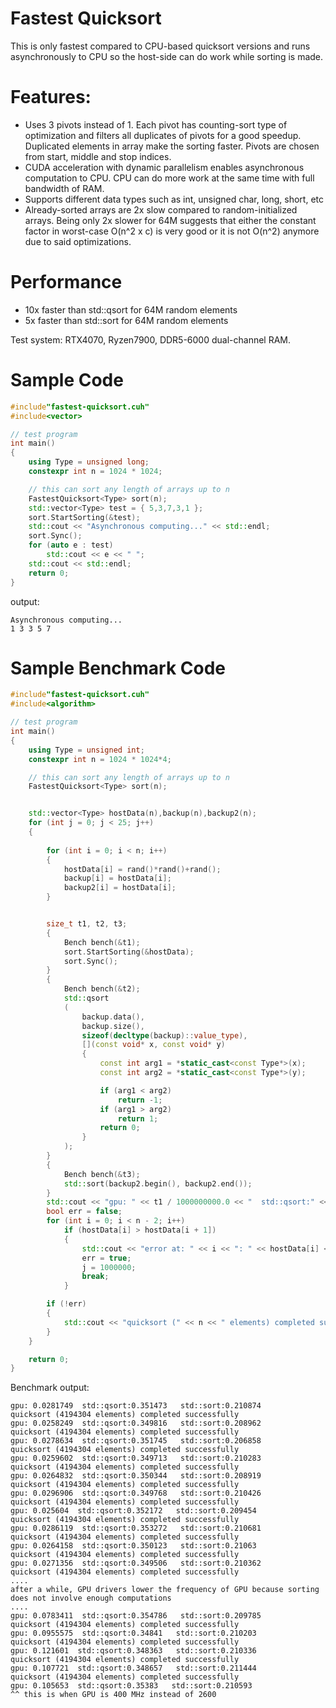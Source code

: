 # Fastest Quicksort

This is only fastest compared to CPU-based quicksort versions and runs asynchronously to CPU so the host-side can do work while sorting is made.

# Features:

- Uses 3 pivots instead of 1. Each pivot has counting-sort type of optimization and filters all duplicates of pivots for a good speedup. Duplicated elements in array make the sorting faster. Pivots are chosen from start, middle and stop indices.
- CUDA acceleration with dynamic parallelism enables asynchronous computation to CPU. CPU can do more work at the same time with full bandwidth of RAM.
- Supports different data types such as int, unsigned char, long, short, etc
- Already-sorted arrays are 2x slow compared to random-initialized arrays. Being only 2x slower for 64M suggests that either the constant factor in worst-case O(n^2 x c) is very good or it is not O(n^2) anymore due to said optimizations.

# Performance
- 10x faster than std::qsort for 64M random elements
- 5x faster than std::sort for 64M random elements

Test system: RTX4070, Ryzen7900, DDR5-6000 dual-channel RAM.


# Sample Code

```C++
#include"fastest-quicksort.cuh"
#include<vector>

// test program
int main()
{
    using Type = unsigned long;
    constexpr int n = 1024 * 1024;

    // this can sort any length of arrays up to n
    FastestQuicksort<Type> sort(n);
    std::vector<Type> test = { 5,3,7,3,1 };
    sort.StartSorting(&test);
    std::cout << "Asynchronous computing..." << std::endl;
    sort.Sync();
    for (auto e : test)
        std::cout << e << " ";
    std::cout << std::endl;
    return 0;
}
```

output:
```
Asynchronous computing...
1 3 3 5 7
```

# Sample Benchmark Code

```C++
#include"fastest-quicksort.cuh"
#include<algorithm>

// test program
int main()
{
    using Type = unsigned int;
    constexpr int n = 1024 * 1024*4;

    // this can sort any length of arrays up to n
    FastestQuicksort<Type> sort(n);


    std::vector<Type> hostData(n),backup(n),backup2(n);
    for (int j = 0; j < 25; j++)
    {
 
        for (int i = 0; i < n; i++)
        {
            hostData[i] = rand()*rand()+rand();
            backup[i] = hostData[i];
            backup2[i] = hostData[i];
        }


        size_t t1, t2, t3;
        {
            Bench bench(&t1);
            sort.StartSorting(&hostData);
            sort.Sync();
        }
        {
            Bench bench(&t2);
            std::qsort
            (
                backup.data(),
                backup.size(),
                sizeof(decltype(backup)::value_type),
                [](const void* x, const void* y)
                {
                    const int arg1 = *static_cast<const Type*>(x);
                    const int arg2 = *static_cast<const Type*>(y);

                    if (arg1 < arg2)
                        return -1;
                    if (arg1 > arg2)
                        return 1;
                    return 0;
                }
            );
        }
        {
            Bench bench(&t3);
            std::sort(backup2.begin(), backup2.end());
        }
        std::cout << "gpu: " << t1 / 1000000000.0 << "  std::qsort:" << t2 / 1000000000.0 << "   std::sort:" << t3 / 1000000000.0 << std::endl;
        bool err = false;
        for (int i = 0; i < n - 2; i++)
            if (hostData[i] > hostData[i + 1])
            {
                std::cout << "error at: " << i << ": " << hostData[i] << " " << hostData[i + 1] << " " << hostData[i + 2] << std::endl;
                err = true;
                j = 1000000;
                break;
            }

        if (!err)
        {
            std::cout << "quicksort (" << n << " elements) completed successfully " << std::endl;
        }
    }

    return 0;
}
```


Benchmark output:
```
gpu: 0.0281749  std::qsort:0.351473   std::sort:0.210874
quicksort (4194304 elements) completed successfully
gpu: 0.0258249  std::qsort:0.349816   std::sort:0.208962
quicksort (4194304 elements) completed successfully
gpu: 0.0278634  std::qsort:0.351745   std::sort:0.206858
quicksort (4194304 elements) completed successfully
gpu: 0.0259602  std::qsort:0.349713   std::sort:0.210283
quicksort (4194304 elements) completed successfully
gpu: 0.0264832  std::qsort:0.350344   std::sort:0.208919
quicksort (4194304 elements) completed successfully
gpu: 0.0296906  std::qsort:0.349768   std::sort:0.210426
quicksort (4194304 elements) completed successfully
gpu: 0.025604  std::qsort:0.352172   std::sort:0.209454
quicksort (4194304 elements) completed successfully
gpu: 0.0286119  std::qsort:0.353272   std::sort:0.210681
quicksort (4194304 elements) completed successfully
gpu: 0.0264158  std::qsort:0.350123   std::sort:0.21063
quicksort (4194304 elements) completed successfully
gpu: 0.0271356  std::qsort:0.349506   std::sort:0.210362
quicksort (4194304 elements) completed successfully
....
after a while, GPU drivers lower the frequency of GPU because sorting does not involve enough computations
....
gpu: 0.0783411  std::qsort:0.354786   std::sort:0.209785
quicksort (4194304 elements) completed successfully
gpu: 0.0955575  std::qsort:0.34841   std::sort:0.210203
quicksort (4194304 elements) completed successfully
gpu: 0.121601  std::qsort:0.348363   std::sort:0.210336
quicksort (4194304 elements) completed successfully
gpu: 0.107721  std::qsort:0.348657   std::sort:0.211444
quicksort (4194304 elements) completed successfully
gpu: 0.105653  std::qsort:0.35383   std::sort:0.210593
^^ this is when GPU is 400 MHz instead of 2600
```
